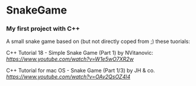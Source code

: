 # SnakeGame

### My first project with C++
A small snake game based on (but not directly coped from ;) these tuorials:  

C++ Tutorial 18 - Simple Snake Game (Part 1)
by NVitanovic:
    *https://www.youtube.com/watch?v=W1e5wO7XR2w*  
  
C++ Tutorial for mac OS - Snake Game (Part 1/3)
by JH & co.
    *https://www.youtube.com/watch?v=OAv2QsOZ4l4*
